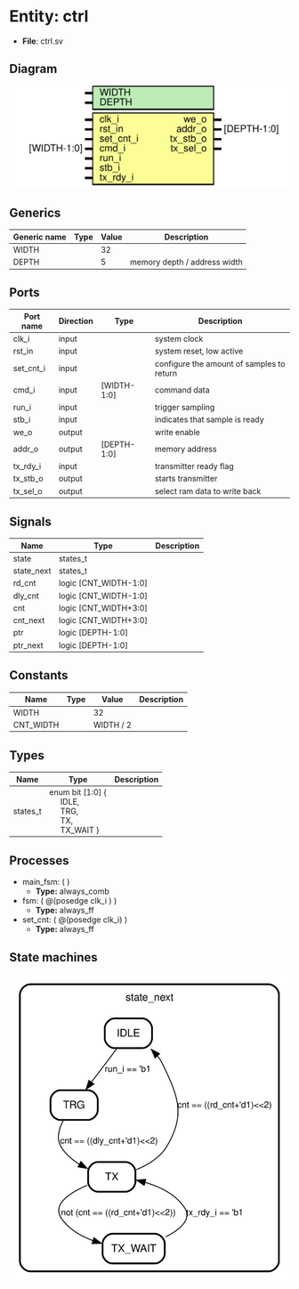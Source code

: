 # Entity: ctrl 

- **File**: ctrl.sv
## Diagram

![Diagram](ctrl.svg "Diagram")
## Generics

| Generic name | Type | Value | Description                  |
| ------------ | ---- | ----- | ---------------------------- |
| WIDTH        |      | 32    |                              |
| DEPTH        |      | 5     | memory depth / address width |
## Ports

| Port name | Direction | Type        | Description                               |
| --------- | --------- | ----------- | ----------------------------------------- |
| clk_i     | input     |             | system clock                              |
| rst_in    | input     |             | system reset, low active                  |
| set_cnt_i | input     |             | configure the amount of samples to return |
| cmd_i     | input     | [WIDTH-1:0] | command data                              |
| run_i     | input     |             | trigger sampling                          |
| stb_i     | input     |             | indicates that sample is ready            |
| we_o      | output    |             | write enable                              |
| addr_o    | output    | [DEPTH-1:0] | memory address                            |
| tx_rdy_i  | input     |             | transmitter ready flag                    |
| tx_stb_o  | output    |             | starts transmitter                        |
| tx_sel_o  | output    |             | select ram data to write back             |
## Signals

| Name       | Type                  | Description |
| ---------- | --------------------- | ----------- |
| state      | states_t              |             |
| state_next | states_t              |             |
| rd_cnt     | logic [CNT_WIDTH-1:0] |             |
| dly_cnt    | logic [CNT_WIDTH-1:0] |             |
| cnt        | logic [CNT_WIDTH+3:0] |             |
| cnt_next   | logic [CNT_WIDTH+3:0] |             |
| ptr        | logic [DEPTH-1:0]     |             |
| ptr_next   | logic [DEPTH-1:0]     |             |
## Constants

| Name      | Type | Value     | Description |
| --------- | ---- | --------- | ----------- |
| WIDTH     |      | 32        |             |
| CNT_WIDTH |      | WIDTH / 2 |             |
## Types

| Name     | Type                                                                                                                                                                                      | Description |
| -------- | ----------------------------------------------------------------------------------------------------------------------------------------------------------------------------------------- | ----------- |
| states_t | enum bit [1:0] {<br><span style="padding-left:20px"> IDLE,<br><span style="padding-left:20px"> TRG,<br><span style="padding-left:20px"> TX,<br><span style="padding-left:20px"> TX_WAIT } |             |
## Processes
- main_fsm: (  )
  - **Type:** always_comb
- fsm: ( @(posedge clk_i ) )
  - **Type:** always_ff
- set_cnt: ( @(posedge clk_i) )
  - **Type:** always_ff
## State machines

![Diagram_state_machine_0]( stm_ctrl_00.svg "Diagram")